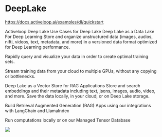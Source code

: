 # DeepLake


https://docs.activeloop.ai/examples/dl/quickstart

Activeloop Deep Lake
Use Cases for Deep Lake
Deep Lake as a Data Lake For Deep Learning
Store and organize unstructured data (images, audios, nifti, videos, text, metadata, and more) in a versioned data format optimized for Deep Learning performance.

Rapidly query and visualize your data in order to create optimal training sets.

Stream training data from your cloud to multiple GPUs, without any copying or bottlenecks.

Deep Lake as a Vector Store for RAG Applications
Store and search embeddings and their metadata including text, jsons, images, audio, video, and more. Save the data locally, in your cloud, or on Deep Lake storage.

Build Retrieval Augmented Generation (RAG) Apps using our integrations with LangChain and LlamaIndex

Run computations locally or on our Managed Tensor Database


![](https://docs.activeloop.ai/~gitbook/image?url=https%3A%2F%2Fcontent.gitbook.com%2Fcontent%2FWOs95B2h3lcO4dwXDRJ3%2Fblobs%2FfK48LFXvYcKprMMnN44r%2FTwo_Way_Utility.png&width=768&dpr=2&quality=100&sign=32526f2c51205a880219c1d8fe1082d7947bd91ece71d1594db47017f785b7d1)
